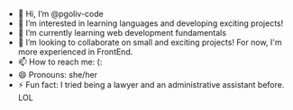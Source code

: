 - 👋 Hi, I’m @pgoliv-code
- 👀 I’m interested in learning languages and developing exciting projects!
- 🌱 I’m currently learning web development fundamentals
- 💞️ I’m looking to collaborate on small and exciting projects! For now, I'm more experienced in FrontEnd.
- 📫 How to reach me: (:
- 😄 Pronouns: she/her
- ⚡ Fun fact: I tried being a lawyer and an administrative assistant before. LOL

<!---
pgoliv-code/pgoliv-code is a ✨ special ✨ repository because its `README.md` (this file) appears on your GitHub profile.
You can click the Preview link to take a look at your changes.
--->
